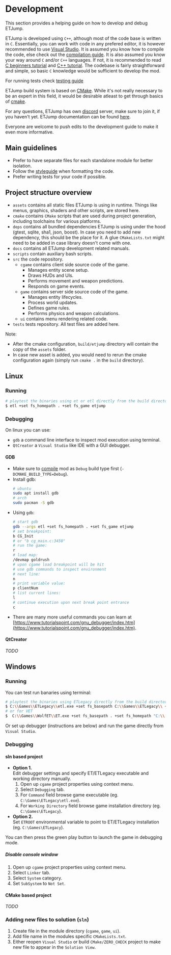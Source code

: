 # Development 

This section provides a helping guide on how to develop and debug ETJump.

ETJump is developed using `C++`, although most of the code base is written in `C`. Essentially, you can work with code in any prefered editor, it is however recommended to use [Visual Studio](https://visualstudio.microsoft.com/vs/community/). It is assumed you know how to compile the code, else check out the [compilation guide](compiling.md). It is also assumed you know your way around `C` and/or `C++` languages. If not, it is recommended to read [C beginners tutorial](https://www.tutorialspoint.com/cprogramming/index.htm) and [C++ tutorial](https://www.learncpp.com/). The codebase is fairly straightforward and simple, so basic `C` knowledge would be sufficient to develop the mod.

For running tests check [testing guide](testing.md)

ETJump build system is based on [CMake](https://cmake.org/). While it's not really necessary to be an expert in this field, it would be desirable atleast to get through basics of [cmake](https://cmake.org/cmake/help/latest/guide/tutorial/index.html). 

For any questions, ETJump has own [discord](https://discord.gg/AcyWMqR) server, make sure to join it, if you haven't yet. ETJump documentation can be found [here](http://etjump.readthedocs.io/en/latest/). 

Everyone are welcome to push edits to the development guide to make it even more informative.

## Main guidelines

* Prefer to have separate files for each standalone module for better isolation. 
* Follow the [styleguide](styleguide.md) when formatting the code.
* Prefer writing tests for your code if possible.

## Project structure overview 

* `assets` contains all static files ETJump is using in runtime. Things like menus, graphics, shaders and other scripts, are stored here. 
* `cmake` contains `CMake` scripts that are used during project generation, including toolchains for various platforms.
* `deps` contains all bundled dependencies ETJump is using under the hood (gtest, sqlite, sha1, json, boost). In case you need to add new dependency, this should be the place for it. A glue `CMakeLists.txt` might need to be added in case library doesn't come with one.
* `docs` contains all ETJump development related manuals.
* `scripts` contain auxiliary bash scripts.
* `src` the code repository.
    * `cgame` contains client side source code of the game. 
        * Manages entity scene setup.
        * Draws HUDs and UIs.
        * Performs movement and weapon predictions. 
        * Responds on game events.
    * `game` contains server side source code of the game.
        * Manages entity lifecycles.
        * Process world updates.
        * Defines game rules.
        * Performs physics and weapon calculations.
    * `ui` contains menu rendering related code.
* `tests` tests repository. All test files are added here.

Note:
* After the cmake configuration, `build/etjump` directory will contain the copy of the `assets` folder.
* In case new asset is added, you would need to rerun the cmake configuration again (simply run `cmake .` in the `build` directory).

## Linux

### Running

```sh
# playtest the binaries using et or etl directly from the build directory
$ etl +set fs_homepath . +set fs_game etjump
```

### Debugging

On linux you can use:
* `gdb` a command line interface to inspect mod execution using terminal. 
* `QtCreator` a `Visual Studio` like IDE with a GUI debugger.

#### GDB

* Make sure to [compile](compiling.md) mod as `Debug` build type first (`-DCMAKE_BUILD_TYPE=Debug`).
* Install gdb:
    ```sh
    # ubuntu
    sudo apt install gdb
    # arch
    sudo pacman -S gdb
    ```
* Using `gdb`:
    ```sh
    # start gdb
    gdb --args etl +set fs_homepath . +set fs_game etjump
    # set breakpoint:
    b CG_Init
    # or "b cg_main.c:3450"
    # run the game:
    r
    # load map:
    /devmap goldrush
    # upon cgame load breakpoint will be hit
    # use gdb commands to inspect environment
    # next line:
    n 
    # print variable value:
    p clientNum
    # list current lines:
    l
    # continue execution upon next break point entrance
    c
    ```
* There are many more useful commands you can learn at [https://www.tutorialspoint.com/gnu_debugger/index.htm](https://www.tutorialspoint.com/gnu_debugger/index.htm).

#### QtCreator

_TODO_ 

## Windows

### Running

You can test run banaries using terminal:
```sh
# playtest the binaries using ETLegacy directly from the build directory
$ C:\\Games\\ETLegacy\\etl.exe +set fs_basepath C:\\Games\\ETLegacy\\ +set fs_homepath . +set fs_game etjump +set sv_pure 0
# or for VET
$  C:\\Games\\WolfET\\ET.exe +set fs_basepath . +set fs_homepath "C:\\[Games]\\ETMAP\\" +set fs_game etjump +set sv_pure 0
```
Or set up debugger (instructions are below) and run the game directly from `Visual Studio`.

### Debugging

#### sln based project

* __Option 1.__  
    Edit debugger settings and specify ET/ETLegacy executable and working directory manually.
    1. Open up `cgame` project properties using context menu.
    2. Select `Debugging` tab.
    3. For `Command` field browse game executable (eg. `C:\Games\ETLegacy\etl.exe`).
    4. For `Working Directory` field browse game installation directory (eg. `C:\Games\ETLegacy`).
* __Option 2.__   
    Set `ETROOT` environmental variable to point to ET/ETLegacy installation (eg. `C:\Games\ETLegacy`).

You can then press the green play button to launch the game in debugging mode.

##### Disable console window

1. Open up `cgame` project properties using context menu.
2. Select `Linker` tab.
3. Select `System` category.
4. Set `SubSystem` to `Not Set`.

#### CMake based project

_TODO_

### Adding new files to solution (`sln`)

1. Create file in the module directory (`cgame`, `game`, `ui`).
2. Add file name in the modules specific `CMakeLists.txt`.
3. Either reopen `Visual Studio` or build `CMake/ZERO_CHECK` project to make new file to appear in the `Solution View`. 
